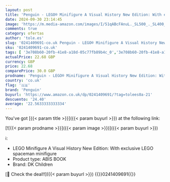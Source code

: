 ```yaml
---
layout: post
title: 'Penguin - LEGO® Minifigure A Visual History New Edition: With exclusive LEGO spaceman minifigure!'
date: 2024-09-30 23:14:45
image: 'https://m.media-amazon.com/images/I/51qABcFAnuL._SL500_._SL400_.jpg'
comments: true
category: ofertas
author: 'tole.es'
slug: '0241409691-co.uk Penguin - LEGO® Minifigure A Visual History New...'
sku: '0241409691-co.uk'
tags: [ '3e708b60-20fb-41e8-a18d-05c77fb89b4c_0','3e708b60-20fb-41e8-a18d-05c77fb89b4c_9201','579c3025-5e5c-446b-80c9-b24e6fd5c94f_0','579c3025-5e5c-446b-80c9-b24e6fd5c94f_3601','Activities, Crafts & Games for Children','Antique & Collectable Toys, Games & Models','Antiques & Collectables','Antiques & Collectables by Subject','Arborist Merchandising Root','Art History','Art History & Criticism','Arts & Photography','Books','Books Global Store','Childrens Books','Childrens Books on Crafts & Hobbies','Childrens Characters & Series','Childrens Encyclopaedias & Subject Guides','Childrens Reference Books','Commercial Graphic Design','Custom Stores','Design & Decorative Arts','Education & Reference for Children','Graphic Design Books','History','Home & Garden','Industrial Design Studies','Lego Childrens Books','Regular Stores','Self Service','Special Features Stores','lego','lego®','penguin','🇬🇧', ]
actualPrice: 22.68 GBP
currency: GBP
price: 22.68
comparePrice: 30.0 GBP
prodname: 'Penguin - LEGO® Minifigure A Visual History New Edition: With exclusive LEGO spaceman minifigure!'
country: 'co.uk'
flag: '🇬🇧'
brand: 'Penguin'
buyurl: 'https://www.amazon.co.uk/dp/0241409691/?tag=tolees0a-21'
descuento: '24.40'
average: '22.5633333333334'
---
```


You've got [{{< param title >}}]({{< param buyurl >}}) at the following link:

[![{{< param prodname >}}]({{< param image >}})]({{< param buyurl >}})

ℹ️:

- LEGO Minifigure A Visual History New Edition: With exclusive LEGO spaceman minifigure
- Product type: ABIS BOOK
- Brand: DK Children

[🛒 Check the deal!!]({{< param buyurl >}})
{{<world>}}0241409691{{</world>}}
